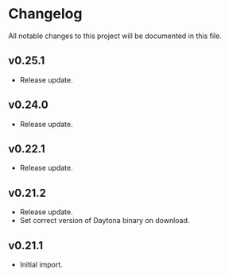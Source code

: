 # Changelog

All notable changes to this project will be documented in this file.

## v0.25.1

- Release update.

## v0.24.0

- Release update.

## v0.22.1

- Release update.

## v0.21.2

- Release update.
- Set correct version of Daytona binary on download.

## v0.21.1

- Initial import.

